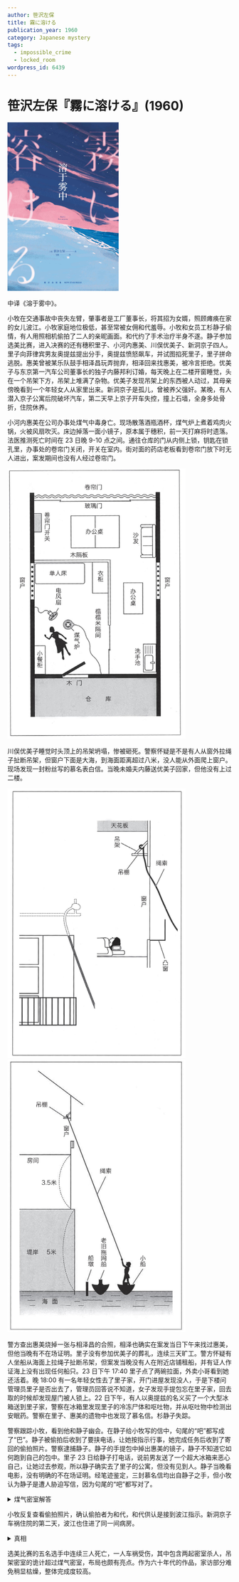 ```yaml
---
author: 笹沢左保
title: 霧に溶ける
publication_year: 1960
category: Japanese mystery
tags:
  - impossible_crime
  - locked_room
wordpress_id: 6439
---
```


# 笹沢左保『霧に溶ける』(1960)

<img src=images/1960_cover.jpg width=250/>

中译《溶于雾中》。

小牧在交通事故中丧失左臂，肇事者是工厂董事长，将其招为女婿，照顾瘫痪在家的女儿波江。小牧家庭地位极低，甚至常被女佣和代羞辱。小牧和女员工杉静子偷情，有人用照相机偷拍了二人的亲昵画面。和代约了手术治疗半身不遂。静子参加选美比赛，进入决赛的还有穗积里子、小河内惠美、川俣优美子、新洞京子四人。里子向菲律宾男友奥提兹提出分手，奥提兹愤怒飙车，并试图掐死里子，里子拼命逃脱。惠美曾被某乐队鼓手相泽昌玩弄抛弃，相泽回来找惠美，被冷言拒绝。优美子与东京第一汽车公司董事长的独子内藤邦利订婚，每天晚上在二楼开窗睡觉，头在一个吊架下方，吊架上堆满了杂物。优美子发现吊架上的东西被人动过，其母亲傍晚看到一个年轻女人从家里出来。新洞京子是孤儿，曾被养父强奸。某晚，有人潜入京子公寓后院破坏汽车，第二天早上京子开车失控，撞上石墙，全身多处骨折，住院休养。

小河内惠美在公司办事处煤气中毒身亡。现场散落酒瓶酒杯，煤气炉上煮着鸡肉火锅，火被风扇吹灭。床边掉落一面小镜子，原本属于穗积，前一天打麻将时遗落。法医推测死亡时间在 23 日晚 9-10 点之间。通往仓库的门从内侧上锁，钥匙在锁孔里，办事处的卷帘门关闭，开关在室内。街对面的药店老板看到卷帘门放下时无人进出，案发期间也没有人经过卷帘门。

<img src=images/1960_office.jpg width=400/>

川俣优美子睡觉时头顶上的吊架坍塌，惨被砸死。警察怀疑是不是有人从窗外拉绳子扯断吊架，但窗户下面是大海，到海面距离超过八米，没人能从外面爬上窗户。现场发现一封粉丝写的慕名表白信。当晚未婚夫内藤送优美子回家，但他没有上过二楼。

<img src=images/1960_shelf.jpg width=400/>
<img src=images/1960_pull_shelf.jpg width=400/>

警方查出惠美烧掉一张与相泽昌的合照，相泽也确实在案发当日下午来找过惠美，但他当晚有不在场证明。里子没有参加优美子的葬礼，连续三天旷工。警方怀疑有人坐船从海面上拉绳子扯断吊架，但案发当晚没有人在附近店铺租船，并有证人作证海上没有出现任何船只。23 日下午 17:40 里子点了两碗拉面，外卖小哥看到她还活着。晚 18:00 有一名年轻女性去了里子家，开门进屋发现没人，于是下楼问管理员里子是否出去了，管理员回答说不知道，女子发现手提包忘在里子家，回去取的时候却发现屋门被人锁上。22 日下午，有人以奥提兹的名义买了一个大型冰箱送到里子家，警察在冰箱里发现里子的冷冻尸体和呕吐物，并从呕吐物中检测出安眠药。警察在里子、惠美的遗物中也发现了慕名信。杉静子失踪。

警察跟踪小牧，看到他和静子幽会。在静子给小牧写的信中，句尾的“吧”都写成了“巴”。静子被偷拍后收到了要挟电话，让她按指示行事，她完成任务后收到了寄回的偷拍照片。警察逮捕静子。静子的手提包中掉出惠美的镜子，静子不知道它如何跑到自己的包中。里子 23 日给静子打电话，说前男友送了一个超大冰箱来恶心自己，让她过去参观，所以静子确实去了里子的公寓，但没有见到人。静子当晚看电影，没有明确的不在场证明。经笔迹鉴定，三封慕名信均出自静子之手，但小牧认为静子是遭人胁迫写信，因为句尾的“吧”都写对了。

<details><summary>煤气密室解答</summary>
犯人让惠美昏睡，关闭门窗，进入仓库，拉下电闸，回到办事处，从内侧锁上木门，按下电风扇的开关，并把卷帘门的开关扳到“关闭”。凶手从正面的玻璃门走出办事处，由外侧将门关上，再穿过建筑旁的小巷来到仓库背后，经后门进到仓库内，合上电闸。电力恢复，电风扇开始工作，卷帘门徐徐降下。（伏线：石英钟慢了五分钟。）

<img src=images/1960_outage.jpg width=400/>
</details>

小牧反复查看偷拍照片，确认偷拍者为和代，和代供认是接到波江指示。新洞京子车祸住院的第二天，波江也住进了同一间病房。

<details><summary>真相</summary>
小河内惠美、川俣优美子、穗积里子三人 <b>循环杀人</b>：

* 小河内惠美于 17:30 造访了穗积里子的公寓，杀死里子并藏尸冰箱，正好杉静子来访，于是她躲进洗手间。静子发现屋里没人，便把手提包留在桌子上，下楼去找公寓管理员。惠美从卫生间出来，摸出镜子检查仪容，悚然发现镜子是里子的物品，便塞入桌上的手提包，锁上门离去。
* 川俣优美子灌醉小河内惠美，布置完煤气密室之后打车回家，于 21:30 到家。
* 穗积里子白天潜入川俣优美子的房间，把一根绳子用钩子挂在吊架上，另一头拴上一块废铁坠子，丢出窗外。接着她租了一艘小船，来到窗下，把之前丢下的绳索拴在一艘老旧拖网船的座板上，并特意留出了一些富余，将小船划回租船店。晚上 10 点退潮，水位下降一米，拖网船的重量全部施加在吊架上，将其拽下。钩子从吊架上滑落，与绳索一起沉入海里。

新洞京子和小牧波江在医院合谋，教唆三人循环杀人。她们以偷拍照片相要挟，逼迫杉静子抄写了三封慕名信，交给三人留在杀人现场。新洞京子的车祸是杉静子动了手脚。
</details>

选美比赛的五名选手中连续三人死亡，一人车祸受伤，其中包含两起密室杀人，吊架密室的诡计超过煤气密室，布局也颇有亮点。作为六十年代的作品，家访部分难免稍显枯燥，整体完成度较高。